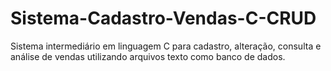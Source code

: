# Sistema-Cadastro-Vendas-C-CRUD
Sistema intermediário em linguagem C para cadastro, alteração, consulta e análise de vendas utilizando arquivos texto como banco de dados.
